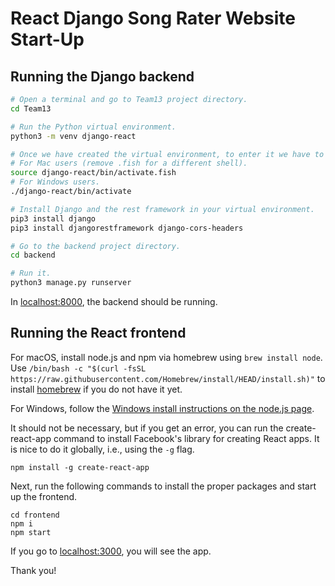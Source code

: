 # React Django Song Rater Website Start-Up

## Running the Django backend

```bash
# Open a terminal and go to Team13 project directory.
cd Team13

# Run the Python virtual environment.
python3 -m venv django-react

# Once we have created the virtual environment, to enter it we have to source it.
# For Mac users (remove .fish for a different shell).
source django-react/bin/activate.fish
# For Windows users.
./django-react/bin/activate

# Install Django and the rest framework in your virtual environment.
pip3 install django
pip3 install djangorestframework django-cors-headers

# Go to the backend project directory.
cd backend

# Run it.
python3 manage.py runserver
```

In <localhost:8000>, the backend should be running.

## Running the React frontend

For macOS, install node.js and npm via homebrew using `brew install node`. Use
`/bin/bash -c "$(curl -fsSL https://raw.githubusercontent.com/Homebrew/install/HEAD/install.sh)"`
to install [homebrew](https://brew.sh/) if you do not have it yet.

For Windows, follow the
[Windows install instructions on the node.js page](https://nodejs.org/en/download/).

It should not be necessary, but if you get an error, you can run the
create-react-app command to install Facebook's library for creating React apps.
It is nice to do it globally, i.e., using the `-g` flag.

```shell
npm install -g create-react-app
```

Next, run the following commands to install the proper packages and start up the frontend.

```shell
cd frontend
npm i
npm start
```

If you go to <localhost:3000>, you will see the app.

Thank you!
